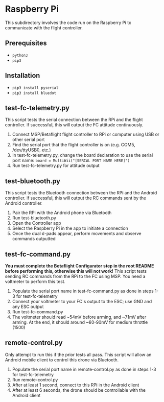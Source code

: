 # Raspberry Pi

This subdirectory involves the code run on the Raspberry Pi to communicate with the flight controller.

## Prerequisites
- `python3`
- `pip3`

## Installation
- `pip3 install pyserial`
- `pip3 install bluedot`

## test-fc-telemetry.py
This script tests the serial connection between the RPi and the flight controller. If successful, this will output the FC attitude continuously.

1. Connect MSP/Betaflight flight controller to RPi or computer using USB or other serial port
2. Find the serial port that the flight controller is on (e.g. COM5, /dev/ttyUSB0, etc.)
3. In test-fc-telemetry.py, change the board declaration to use the serial port name: `board = MultiWii("[SERIAL PORT NAME HERE]")`
4. Run test-fc-telemetry.py for attitude output

## test-bluetooth.py
This script tests the Bluetooth connection between the RPi and the Android controller. If successful, this will output the RC commands sent by the Android controller.

1. Pair the RPi with the Android phone via Bluetooth
2. Run test-bluetooth.py
3. Open the Controller app
4. Select the Raspberry Pi in the app to initiate a connection
5. Once the dual d-pads appear, perform movements and observe commands outputted

## test-fc-command.py
**You must complete the Betaflight Configurator step in the root README before performing this, otherwise this will not work!** This script tests sending RC commands from the RPi to the FC using MSP. You need a voltmeter to perform this test.

1. Populate the serial port name in test-fc-command.py as done in steps 1-3 for test-fc-telemetry
2. Connect your voltmeter to your FC's output to the ESC; use GND and any ESC output
3. Run test-fc-command.py
4. The voltmeter should read ~54mV before arming, and ~71mV after arming. At the end, it should around ~80-90mV for medium throttle (1500)

## remote-control.py
Only attempt to run this if the prior tests all pass. This script will allow an Android mobile client to control this drone via Bluetooth.

1. Populate the serial port name in remote-control.py as done in steps 1-3 for test-fc-telemetry
2. Run remote-control.py
3. After at least 1 second, connect to this RPi in the Android client
4. After at least 6 seconds, the drone should be controllable with the Android client
